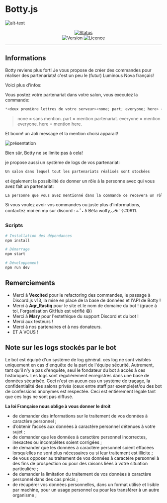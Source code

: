 # Botty.js

![alt-text](https://i.imgur.com/ZC3BRHr.png)

<p align="center">
<a href="https://bottybot.statuspage.io">
<img alt="Status" src="https://img.shields.io/badge/dynamic/json?color=c36666&label=Status&query=%24.status.description&url=https%3A%2F%2F7dlbrn7w2vm1.statuspage.io%2Fapi%2Fv2%2Fstatus.json&style=for-the-badge" />
</a> <br />
<img alt="Version" src="https://img.shields.io/github/package-json/v/betawolfy/botty.js.svg?style=flat-square&label=Version&color=c36666" />
<img alt="Licence" src="https://img.shields.io/github/license/betawolfy/botty.js?style=flat-square&label=Licence&color=c36666" />
</p>

<hr />

## Informations

Botty reviens plus fort! Je vous propose de créer des commandes pour réaliser des partenariats! c'est un peu le (futur) Luminous Nova français!

Voici plus d'infos:

Vous postez votre partenariat dans votre salon, vous executez la commande: 
```js
*<deux première lettres de votre serveur><none; part; everyone; here> <mention du partenaire>
```
> none = sans mention.
> part = mention partenariat.
> everyone = mention everyone.
> here = mention here.

Et boom! un Joli message et la mention choisi apparait!

![présentation](https://cdn.discordapp.com/attachments/961167942341513219/1033011015656419329/Sans_titre.gif)

Bien sûr, Botty ne se limite pas à cela! 

je propose aussi un système de logs de vos partenariat:
```js
Un salon dans lequel tout les partenariats réalisés sont stockées
```

et également la possibilité de donner un rôle à la personne avec qui vous avez fait un partenariat:
```js
La personne que vous avez mentionné dans la commande ce recevera un rôle "partenaire"
```

Si vous voulez avoir vos commandes ou juste plus d'informations, contactez moi en mp sur discord : ๑ ﾟ˖ 𑄻 Bêta wolfy⸝⸝☕ ̇ ⊹#0911.

### Scripts

```bash
# Installation des dépendances
npm install

# Démarrage
npm start

# Développement
npm run dev
```

## Remerciements 

- Merci à **Vexcited** pour le refactoring des commandes, le passage à Discord.js v13, la mise en place de la base de données et l'API de Botty !
- Merci à **Aqr_Rastiq** pour le site et le nom de domaine du bot ! (grace à toi, l'organisation GitHub est vérifié :smile:)
- Merci à **Mary** pour l'estethique du support Discord et du bot !
- Merci aux testeurs !
- Merci à nos partenaires et à nos donateurs.
- ET A VOUS !

## Note sur les logs stockés par le bot

Le bot est équipé d'un système de log général. ces log ne sont visibles uniquement en cas d'enquête de la part de l'équipe sécurité. Autrement, tant qu'il n'y a pas d'enquête, seul le fondateur du bot à accès à ces historiques. Les logs sont régulièrement enregistrés dans une base de données sécurisée. Ceci n'est en aucun cas un système de traçage, la confidentialité des salons privés (ceux entre staff par exemple)et/ou des bot de confessions anonymes est respectée. Ceci est entièrement légale tant que ces logs ne sont pas diffusé. 


**La loi Française nous oblige à vous donner le droit**
- de demander des informations sur le traitement de vos données à caractère personnel ;
- d’obtenir l’accès aux données à caractère personnel détenues à votre sujet ;
- de demander que les données à caractère personnel incorrectes, inexactes ou incomplètes soient corrigées ;
- de demander que les données à caractère personnel soient effacées lorsqu’elles ne sont plus nécessaires ou si leur traitement est illicite ;
- de vous opposer au traitement de vos données à caractère personnel à des fins de prospection ou pour des raisons liées à votre situation particulière ;
- de demander la limitation du traitement de vos données à caractère personnel dans des cas précis ;
- de récupérer vos données personnelles, dans un format utilisé et lisible par machine, pour un usage personnel ou pour les transférer à un autre organisme ;
